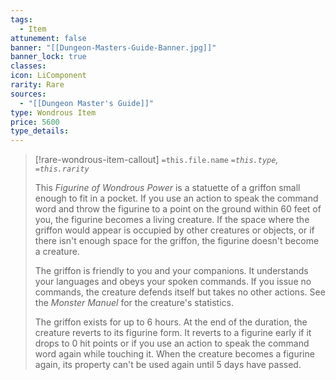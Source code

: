 ```yaml
---
tags:
  - Item
attunement: false
banner: "[[Dungeon-Masters-Guide-Banner.jpg]]"
banner_lock: true
classes: 
icon: LiComponent
rarity: Rare
sources:
  - "[[Dungeon Master's Guide]]"
type: Wondrous Item
price: 5600
type_details:
---
```

>[!rare-wondrous-item-callout] `=this.file.name`
>*`=this.type`, `=this.rarity`*
>
>This *Figurine of Wondrous Power* is a statuette of a griffon small enough to fit in a pocket. If you use an action to speak the command word and throw the figurine to a point on the ground within 60 feet of you, the figurine becomes a living creature. If the space where the griffon would appear is occupied by other creatures or objects, or if there isn't enough space for the griffon, the figurine doesn't become a creature.
>
>The griffon is friendly to you and your companions. It understands your languages and obeys your spoken commands. If you issue no commands, the creature defends itself but takes no other actions. See the *Monster Manuel* for the creature's statistics.
>
>The griffon exists for up to 6 hours. At the end of the duration, the creature reverts to its figurine form. It reverts to a figurine early if it drops to 0 hit points or if you use an action to speak the command word again while touching it. When the creature becomes a figurine again, its property can't be used again until 5 days have passed.

